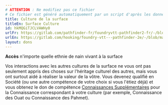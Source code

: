 ```yaml
---
# ATTENTION : Ne modifiez pas ce fichier
# Ce fichier est généré automatiquement par un script d'après les données du module Foundry VTT officiel et de sa traduction
title: Culture de la surface
titleEn: Surface Culture
id: hkMQGiTJCLVAWHy0
urlFr: https://gitlab.com/pathfinder-fr/foundryvtt-pathfinder2-fr/-/blob/master/data/feats/hkMQGiTJCLVAWHy0.htm
urlEn: https://gitlab.com/hooking/foundry-vtt---pathfinder-2e/-/blob/master/packs/data/feats.db/surface-culture.json
layout: dons
---
```

**Accès** n'importe quelle ethnie de nain vivant à la surface

Vos interactions avec les autres cultures de la surface ne vous ont pas seulement appris des choses sur l'héritage culturel des autres, mais vous ont surtout aidé à réaliser la valeur de la vôtre. Vous devenez qualifié en Société (ou une autre compétence de votre choix si vous l'étiez déjà) et vous obtenez le don de compétence [Connaissances Supplémentaires](connaissances-supplémentaires.html) pour la Connaissance correspondant à votre culture (par exemple, Connaissance des Ouat ou Connaissance des Pahmet).
